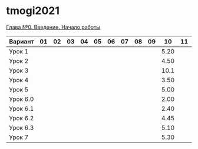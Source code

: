 # tmogi2021
[Глава №0. Введение. Начало работы](https://drive.google.com/drive/folders/1q9ILkl6kPBrzqY5IDAdt2iB8K4RCu3_s)

| Вариант  | 01 | 02 | 03 | 04 | 05 | 06 | 07 | 08 | 09 | 10 | 11 | 12 | 13 | 14 | 15 | 16 | 17 | 18 | 19 | 20 |
| -------  | -- | -- | -- | -- | -- | -- | -- | -- | -- | -- | -- | -- | -- | -- | -- | -- | -- | -- | -- | -- |
| Урок 1   |    |    |    |    |    |    |    |    |    |5.20|    |    |    |    |    |    |    |    |    |    |
| Урок 2   |    |    |    |    |    |    |    |    |    |4.50|    |    |    |    |    |    |    |    |    |    |
| Урок 3   |    |    |    |    |    |    |    |    |    |10.1|    |    |    |    |    |    |    |    |    |    |
| Урок 4   |    |    |    |    |    |    |    |    |    |3.50|    |    |    |    |    |    |    |    |    |    |
| Урок 5   |    |    |    |    |    |    |    |    |    |5.00|    |    |    |    |    |    |    |    |    |    |
| Урок 6.0 |    |    |    |    |    |    |    |    |    |2.00|    |    |    |    |    |    |    |    |    |    |
| Урок 6.1 |    |    |    |    |    |    |    |    |    |2.40|    |    |    |    |    |    |    |    |    |    |
| Урок 6.2 |    |    |    |    |    |    |    |    |    |4.45|    |    |    |    |    |    |    |    |    |    |
| Урок 6.3 |    |    |    |    |    |    |    |    |    |5.10|    |    |    |    |    |    |    |    |    |    |
| Урок 7   |    |    |    |    |    |    |    |    |    |5.30|    |    |    |    |    |    |    |    |    |    |

